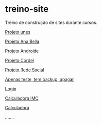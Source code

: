 # treino-site
 Treino de construção de sites durante cursos.


<a href="https://felipevolpi-dev.github.io/treino-site/projeto-unes/index.html">Projeto unes</a><br>

<a href="https://felipevolpi-dev.github.io/treino-site/projeto-ana-bella/biografia.html">Projeto Ana Bella</a><br>

<a href="https://felipevolpi-dev.github.io/treino-site/projeto-androide-curso-em-video/android.html">Projeto Androide</a><br>

<a href="https://felipevolpi-dev.github.io/treino-site/projeto-cordel/index.html">Projeto Cordel</a><br>

<a href="https://felipevolpi-dev.github.io/treino-site/projeto-rede-social/index.html">Projeto Rede Social</a>

<a href="https://felipevolpi-dev.github.io/treino-site/mq005/index.html">Apenas teste, tem backup, apagar</a>

<a href="https://felipevolpi-dev.github.io/treino-site/projeto-login/index.html">Login</a><br>

<a href="https://felipevolpi-dev.github.io/treino-site/cudemy-calculadora-imc/index.html">Calculadora IMC</a><br>

<a href="https://felipevolpi-dev.github.io/treino-site/calculadora-curso-udemy/index.html">Calculadora</a><br>

.......

